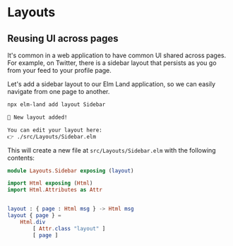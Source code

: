 # Layouts

## Reusing UI across pages

It's common in a web application to have common UI shared across pages. For example, on Twitter, there is a sidebar layout that persists as you go from your feed to your profile page.

Let's add a sidebar layout to our Elm Land application, so we can easily navigate from one page to another.

```bash
npx elm-land add layout Sidebar
```

<code-group>
<code-block title="Terminal output">

```txt
🌈 New layout added!

You can edit your layout here:
👉 ./src/Layouts/Sidebar.elm
```

</code-block>
</code-group>

This will create a new file at `src/Layouts/Sidebar.elm` with the following contents:


<code-group>
<code-block title="src/Layouts/Sidebar.elm">

```elm
module Layouts.Sidebar exposing (layout)

import Html exposing (Html)
import Html.Attributes as Attr


layout : { page : Html msg } -> Html msg
layout { page } =
    Html.div
        [ Attr.class "layout" ]
        [ page ]
```

</code-block>
</code-group>